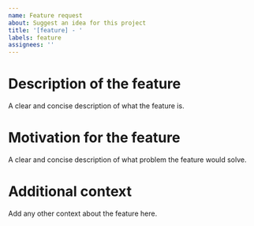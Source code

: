 ```yaml
---
name: Feature request
about: Suggest an idea for this project
title: '[feature] - '
labels: feature
assignees: ''
---
```

# Description of the feature
A clear and concise description of what the feature is.

# Motivation for the feature
A clear and concise description of what problem the feature would solve.

# Additional context
Add any other context about the feature here.
